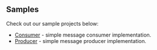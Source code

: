 ## Samples

Check out our sample projects below:

- <a href="https://github.com/eldpcn/iggy-go/blob/dev/samples/consumer/README.md">Consumer</a> - simple message consumer implementation.
- <a href="https://github.com/eldpcn/iggy-go/blob/dev/samples/producer/README.md">Producer</a> - simple message producer implementation.